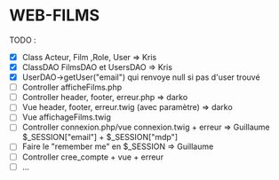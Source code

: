 # WEB-FILMS

TODO :
- [x] Class Acteur, Film ,Role, User => Kris 
- [x] ClassDAO FilmsDAO et UsersDAO => Kris
- [x] UserDAO->getUser("email") qui renvoye null si pas d'user trouvé
- [ ] Controller afficheFilms.php 
- [ ] Controller header, footer, erreur.php => darko
- [ ] Vue header, footer, erreur.twig (avec paramètre) => darko
- [ ] Vue affichageFilms.twig
- [ ] Controller connexion.php/vue connexion.twig + erreur => Guillaume
  $_SESSION["email"] + $_SESSION["mdp"]
- [ ] Faire le "remember me" en $_SESSION => Guillaume
- [ ] Controller cree_compte + vue + erreur 
- [ ] ...